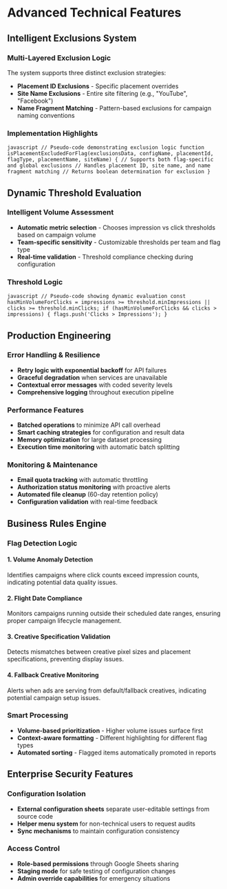 # Advanced Technical Features

## Intelligent Exclusions System

### Multi-Layered Exclusion Logic
The system supports three distinct exclusion strategies:

- **Placement ID Exclusions** - Specific placement overrides
- **Site Name Exclusions** - Entire site filtering (e.g., "YouTube", "Facebook")
- **Name Fragment Matching** - Pattern-based exclusions for campaign naming conventions

### Implementation Highlights
`javascript
// Pseudo-code demonstrating exclusion logic
function isPlacementExcludedForFlag(exclusionsData, configName, placementId, flagType, placementName, siteName) {
  // Supports both flag-specific and global exclusions
  // Handles placement ID, site name, and name fragment matching
  // Returns boolean determination for exclusion
}
`

## Dynamic Threshold Evaluation

### Intelligent Volume Assessment
- **Automatic metric selection** - Chooses impression vs click thresholds based on campaign volume
- **Team-specific sensitivity** - Customizable thresholds per team and flag type
- **Real-time validation** - Threshold compliance checking during configuration

### Threshold Logic
`javascript
// Pseudo-code showing dynamic evaluation
const hasMinVolumeForClicks = impressions >= threshold.minImpressions || clicks >= threshold.minClicks;
if (hasMinVolumeForClicks && clicks > impressions) {
  flags.push('Clicks > Impressions');
}
`

## Production Engineering

### Error Handling & Resilience
- **Retry logic with exponential backoff** for API failures
- **Graceful degradation** when services are unavailable
- **Contextual error messages** with coded severity levels
- **Comprehensive logging** throughout execution pipeline

### Performance Features
- **Batched operations** to minimize API call overhead
- **Smart caching strategies** for configuration and result data
- **Memory optimization** for large dataset processing
- **Execution time monitoring** with automatic batch splitting

### Monitoring & Maintenance
- **Email quota tracking** with automatic throttling
- **Authorization status monitoring** with proactive alerts
- **Automated file cleanup** (60-day retention policy)
- **Configuration validation** with real-time feedback

## Business Rules Engine

### Flag Detection Logic

#### 1. Volume Anomaly Detection
Identifies campaigns where click counts exceed impression counts, indicating potential data quality issues.

#### 2. Flight Date Compliance
Monitors campaigns running outside their scheduled date ranges, ensuring proper campaign lifecycle management.

#### 3. Creative Specification Validation
Detects mismatches between creative pixel sizes and placement specifications, preventing display issues.

#### 4. Fallback Creative Monitoring
Alerts when ads are serving from default/fallback creatives, indicating potential campaign setup issues.

### Smart Processing
- **Volume-based prioritization** - Higher volume issues surface first
- **Context-aware formatting** - Different highlighting for different flag types
- **Automated sorting** - Flagged items automatically promoted in reports

## Enterprise Security Features

### Configuration Isolation
- **External configuration sheets** separate user-editable settings from source code
- **Helper menu system** for non-technical users to request audits
- **Sync mechanisms** to maintain configuration consistency

### Access Control
- **Role-based permissions** through Google Sheets sharing
- **Staging mode** for safe testing of configuration changes
- **Admin override capabilities** for emergency situations
